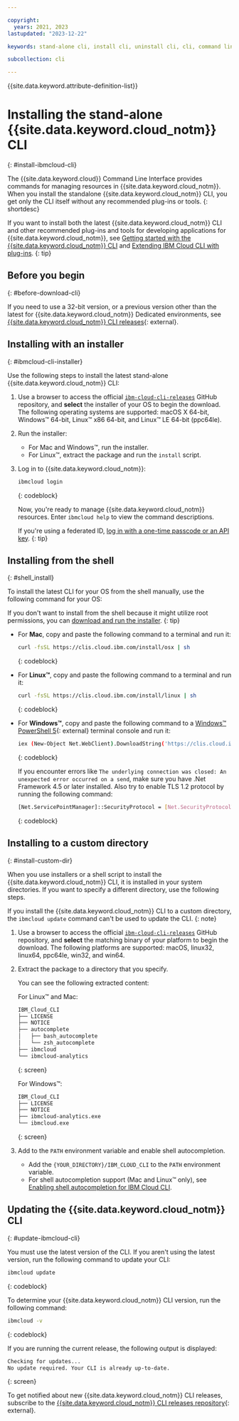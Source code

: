 ```yaml
---

copyright:
  years: 2021, 2023
lastupdated: "2023-12-22"

keywords: stand-alone cli, install cli, uninstall cli, cli, command line, command-line, windows powershell, linux, macos, installer, standalone cli

subcollection: cli

---
```


{{site.data.keyword.attribute-definition-list}}

# Installing the stand-alone {{site.data.keyword.cloud_notm}} CLI
{: #install-ibmcloud-cli}

The {{site.data.keyword.cloud}} Command Line Interface provides commands for managing resources in {{site.data.keyword.cloud_notm}}. When you install the standalone {{site.data.keyword.cloud_notm}} CLI, you get only the CLI itself without any recommended plug-ins or tools.
{: shortdesc}

If you want to install both the latest {{site.data.keyword.cloud_notm}} CLI and other recommended plug-ins and tools for developing applications for {{site.data.keyword.cloud_notm}}, see [Getting started with the {{site.data.keyword.cloud_notm}} CLI](/docs/cli?topic=cli-getting-started) and [Extending IBM Cloud CLI with plug-ins](/docs/cli?topic=cli-plug-ins).
{: tip}

## Before you begin
{: #before-download-cli}

If you need to use a 32-bit version, or a previous version other than the latest for {{site.data.keyword.cloud_notm}} Dedicated environments, see [{{site.data.keyword.cloud_notm}} CLI releases](https://github.com/IBM-Cloud/ibm-cloud-cli-release/releases/){: external}.

## Installing with an installer
{: #ibmcloud-cli-installer}

Use the following steps to install the latest stand-alone {{site.data.keyword.cloud_notm}} CLI:

1. Use a browser to access the official [`ibm-cloud-cli-releases`](https://github.com/IBM-Cloud/ibm-cloud-cli-release/releases/) GitHub repository, and **select** the installer of your OS to begin the download. The following operating systems are supported: macOS X 64-bit, Windows&trade; 64-bit, Linux&trade; x86 64-bit, and Linux&trade; LE 64-bit (ppc64le).

2. Run the installer:
   * For Mac and Windows&trade;, run the installer.
   * For Linux&trade;, extract the package and run the `install` script.

3. Log in to {{site.data.keyword.cloud_notm}}:
   ```bash
   ibmcloud login
   ```
   {: codeblock}
   
   Now, you're ready to manage {{site.data.keyword.cloud_notm}} resources. Enter `ibmcloud help` to view the command descriptions.

   If you're using a federated ID, [log in with a one-time passcode or an API key](/docs/account?topic=account-federated_id).
   {: tip}

## Installing from the shell
{: #shell_install}

To install the latest CLI for your OS from the shell manually, use the following command for your OS:

   If you don't want to install from the shell because it might utilize root permissions, you can [download and run the installer](/docs/cli?topic=cli-install-ibmcloud-cli#ibmcloud-cli-installer).
   {: tip}

* For **Mac**, copy and paste the following command to a terminal and run it:
   ```bash
   curl -fsSL https://clis.cloud.ibm.com/install/osx | sh
   ```
   {: codeblock}

* For **Linux&trade;**, copy and paste the following command to a terminal and run it:
   ```bash
   curl -fsSL https://clis.cloud.ibm.com/install/linux | sh
   ```
   {: codeblock}

* For **Windows&trade;**, copy and paste the following command to a [Windows&trade; PowerShell 5](https://learn.microsoft.com/en-us/powershell/scripting/overview?view=powershell-7.4){: external} terminal console and run it:
   ```bash
   iex (New-Object Net.WebClient).DownloadString('https://clis.cloud.ibm.com/install/powershell')
   ```
   {: codeblock}

   If you encounter errors like `The underlying connection was closed: An unexpected error occurred on a send`, make sure you have .Net Framework 4.5 or later installed. Also try to enable TLS 1.2 protocol by running the following command:
  
   ```bash
   [Net.ServicePointManager]::SecurityProtocol = [Net.SecurityProtocolType]::Tls12
   ```
   {: codeblock}

## Installing to a custom directory
{: #install-custom-dir}

When you use installers or a shell script to install the {{site.data.keyword.cloud_notm}} CLI, it is installed in your system directories. If you want to specify a different directory, use the following steps.

If you install the {{site.data.keyword.cloud_notm}} CLI to a custom directory, the `ibmcloud update` command can't be used to update the CLI.
{: note}

1. Use a browser to access the official [`ibm-cloud-cli-releases`](https://github.com/IBM-Cloud/ibm-cloud-cli-release/releases/) GitHub repository, and **select** the matching binary of your platform to begin the download. The following platforms are supported: macOS, linux32, linux64, ppc64le, win32, and win64.

2. Extract the package to a directory that you specify.

   You can see the following extracted content:

   For Linux&trade; and Mac:
   ```bash
   IBM_Cloud_CLI
   ├── LICENSE
   ├── NOTICE
   ├── autocomplete
   │   ├── bash_autocomplete
   │   └── zsh_autocomplete
   ├── ibmcloud
   └── ibmcloud-analytics
   ```
   {: screen}

   For Windows&trade;:
   ```bash
   IBM_Cloud_CLI
   ├── LICENSE
   ├── NOTICE
   ├── ibmcloud-analytics.exe
   └── ibmcloud.exe
   ```
   {: screen}

3. Add to the `PATH` environment variable and enable shell autocompletion.
   * Add the `{YOUR_DIRECTORY}/IBM_CLOUD_CLI` to the `PATH` environment variable.
   * For shell autocompletion support (Mac and Linux&trade; only), see [Enabling shell autocompletion for IBM Cloud CLI](/docs/cli/reference/ibmcloud?topic=cli-shell-autocomplete#shell-autocomplete).

## Updating the {{site.data.keyword.cloud_notm}} CLI
{: #update-ibmcloud-cli}

You must use the latest version of the CLI. If you aren't using the latest version, run the following command to update your CLI:

```bash
ibmcloud update
```
{: codeblock}

To determine your {{site.data.keyword.cloud_notm}} CLI version, run the following command:
```bash
ibmcloud -v
```
{: codeblock}

If you are running the current release, the following output is displayed:
```bash
Checking for updates...
No update required. Your CLI is already up-to-date.
```
{: screen}

To get notified about new {{site.data.keyword.cloud_notm}} CLI releases, subscribe to the [{{site.data.keyword.cloud_notm}} CLI releases repository](https://github.com/IBM-Cloud/ibm-cloud-cli-release/releases/){: external}.
